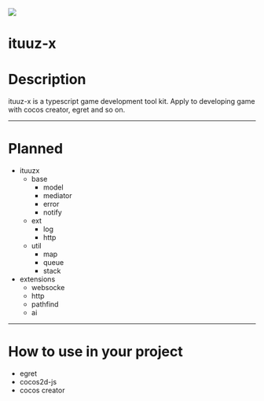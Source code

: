 <img src="http://ww1.sinaimg.cn/large/0060lm7Tgy1finqq0pk5lj303k03kjr9.jpg">  

ituuz-x
============

# Description
ituuz-x is a typescript game development tool kit. Apply to developing game with cocos creator, egret and so on.

------------

# Planned
- ituuzx
	- base
		- model
		- mediator
		- error
		- notify
	- ext
		- log
		- http
	- util
		- map
		- queue
		- stack 
- extensions
	- websocke
	- http
	- pathfind
	- ai

------------

# How to use in your project
- egret
- cocos2d-js
- cocos creator

